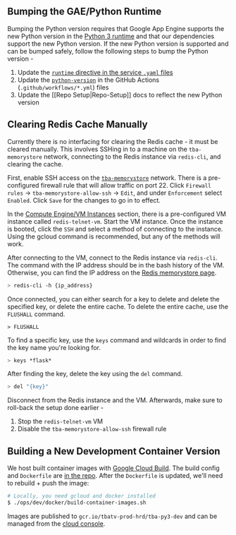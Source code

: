 ## Bumping the GAE/Python Runtime

Bumping the Python version requires that Google App Engine supports the new Python version in the [Python 3 runtime](https://cloud.google.com/appengine/docs/standard/python3/runtime) and that our dependencies support the new Python version. If the new Python version is supported and can be bumped safely, follow the following steps to bump the Python version -

1) Update the [`runtime` directive in the service `.yaml` files](https://cloud.google.com/appengine/docs/standard/python3/config/appref)
2) Update the [`python-version`](https://docs.github.com/en/actions/guides/building-and-testing-python#specifying-a-python-version) in the GitHub Actions (`.github/workflows/*.yml`) files
3) Update the [[Repo Setup|Repo-Setup]] docs to reflect the new Python version

## Clearing Redis Cache Manually

Currently there is no interfacing for clearing the Redis cache - it must be cleared manually. This involves SSHing in to a machine on the `tba-memorystore` network, connecting to the Redis instance via `redis-cli`, and clearing the cache.

First, enable SSH access on the [`tba-memorystore`](https://console.cloud.google.com/networking/networks/details/tba-memorystore) network. There is a pre-configured firewall rule that will allow traffic on port 22. Click `Firewall rules` -> `tba-memorystore-allow-ssh` -> `Edit`, and under `Enforcement` select `Enabled`. Click `Save` for the changes to go in to effect.

In the [Compute Engine/VM Instances](https://console.cloud.google.com/compute/instances) section, there is a pre-configured VM instance called `redis-telnet-vm`. Start the VM instance. Once the instance is booted, click the `SSH` and select a method of connecting to the instance. Using the gcloud command is recommended, but any of the methods will work.

After connecting to the VM, connect to the Redis instance via `redis-cli`. The command with the IP address should be in the bash history of the VM. Otherwise, you can find the IP address on the [Redis memorystore page](https://console.cloud.google.com/memorystore/redis/instances).

```bash
> redis-cli -h {ip_address}
```

Once connected, you can either search for a key to delete and delete the specified key, or delete the entire cache. To delete the entire cache, use the `FLUSHALL` command.

```
> FLUSHALL
```

To find a specific key, use the `keys` command and wildcards in order to find the key name you're looking for.

```bash
> keys *flask*
```

After finding the key, delete the key using the `del` command.

```bash
> del "{key}"
```

Disconnect from the Redis instance and the VM. Afterwards, make sure to roll-back the setup done earlier -

1) Stop the `redis-telnet-vm` VM
2) Disable the `tba-memorystore-allow-ssh` firewall rule


## Building a New Development Container Version

We host built container images with [Google Cloud Build](https://cloud.google.com/cloud-build). The build config and `Dockerfile` are [in the repo](https://github.com/the-blue-alliance/the-blue-alliance/tree/py3/ops/dev/docker). After the `Dockerfile` is updated, we'll need to rebuild + push the image:

```bash
# Locally, you need gcloud and docker installed
$ ./ops/dev/docker/build-container-images.sh
```

Images are published to `gcr.io/tbatv-prod-hrd/tba-py3-dev` and can be managed from the [cloud console](https://console.cloud.google.com/gcr).
